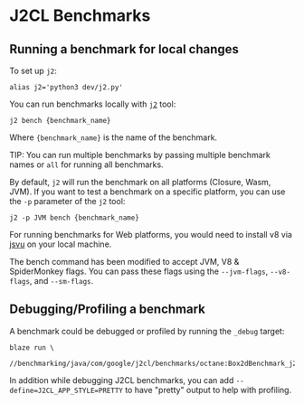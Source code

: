 # J2CL Benchmarks

 <!-- TOC -->

## Running a benchmark for local changes

To set up `j2`:
```shell
alias j2='python3 dev/j2.py'
```

You can run benchmarks locally with
[`j2`](https://github.com/google/j2cl/blob/master/CONTRIBUTING.md#shell-aliasing-and-running-j2-script)
tool:

```
j2 bench {benchmark_name}
```

Where `{benchmark_name}` is the name of the benchmark.

TIP: You can run multiple benchmarks by passing multiple benchmark names or
`all` for running all benchmarks.

By default, `j2` will run the benchmark on all platforms (Closure, Wasm, JVM).
If you want to test a benchmark on a specific platform, you can use the `-p`
parameter of the `j2` tool:

```
j2 -p JVM bench {benchmark_name}
```

For running benchmarks for Web platforms, you would need to install v8 via
[jsvu](https://github.com/GoogleChromeLabs/jsvu) on your local machine.

The bench command has been modified to accept JVM, V8 & SpiderMonkey flags. You can pass these flags using the 
`--jvm-flags`, `--v8-flags`, and `--sm-flags`.

## Debugging/Profiling a benchmark

A benchmark could be debugged or profiled by running the `_debug` target:

```
blaze run \
   //benchmarking/java/com/google/j2cl/benchmarks/octane:Box2dBenchmark_j2cl_debug
```

In addition while debugging J2CL benchmarks, you can add
`--define=J2CL_APP_STYLE=PRETTY` to have "pretty" output to help with profiling.
